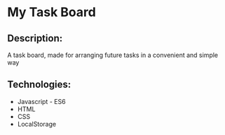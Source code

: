 # My Task Board

## Description:
A task board, made for arranging future tasks in a convenient and simple way

## Technologies:
- Javascript - ES6
- HTML
- CSS
- LocalStorage
